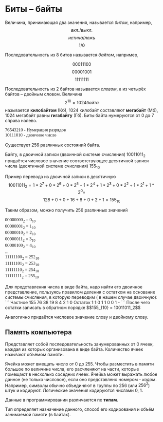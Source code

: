 Биты – байты
====================
Величина, принимающая два значения, называется _битом_, например,
$$вкл. / выкл.$$
$$истина / ложь$$
$$1 / 0$$

Последовательность из 8 битов называется _байтом_, например,

$$00011100$$
$$00001001$$
$$11111111$$

Последовательность из 2 байтов называется _словом_, а из четырёх байтов – двойным словом. Величина 
$$2^{10} = 1024 байта$$
называется __килобайтом__ (Кб), 1024 килобайт составляют __мегабайт__ (Мб), 1024 мегабайт равны __гигабайту__ (Гб).
Биты байта нумеруются от 0 до 7 справа налево. 

<p style="font-size:11pt; font-family:Consolas;">
76543210 - Нумерация разрядов<br>
10111010 - двоичное число
</p>

Существует 256 различных состояний байта.

Байту, в двоичной записи (двоичной системе счисления) $10011011_{2}$ придаётся числовое значение соответствующее десятичной записи числа (десятичной системе счисления) $155_{10}$

Пример перевода из двоичной записи в десятичную
$$10011011_2 = 1*2^7 + 0*2^6 + 0*2^5 + 1*2^4 + 1*2^3 + 0*2^2 + 1*2^1 + 1*2^0 =$$
$$128 + 0 + 0 + 16 + 8 + 0 + 2 + 1 = 155_{10}$$

Таким образом, можно получить 256 различных значений
<p style="font-size:11pt; font-family:Consolas;">
00000000<sub>2</sub> = 0<sub>10</sub><br>
00000001<sub>2</sub> = 1<sub>10</sub><br>
00000010<sub>2</sub> = 2<sub>10</sub><br>
00000011<sub>2</sub> = 3<sub>10</sub><br>
00000100<sub>2</sub> = 4<sub>10</sub><br>
...<br>
11111100<sub>2</sub> = 252<sub>10</sub><br>
11111101<sub>2</sub> = 253<sub>10</sub><br>
11111110<sub>2</sub> = 254<sub>10</sub><br>
11111111<sub>2</sub> = 255<sub>10</sub><br>

</p>
Для представления числа в виде байта, надо найти его двоичное представление, пользуясь правилом деления с остатком на основание системы счисления, в которую переводим ( в нашем случае двоичную):
```
Частное	  155  76  38  19  8  4  2  1  0
Остаток	    1   1   0   1  1  0  0  1  -
```
После чего остатки записать в обратном порядке
$$155_{10} = 10011011_2$$

Аналогично придаётся числовое значение слову и двойному слову.

Память компьютера
---------------------
Представляет собой последовательность занумерованных от 0 ячеек, каждая из которых организована в виде байта. Количество ячеек называют объёмом памяти. 

Ячейка может вмещать число от $0$ до $255$. Чтобы разместить в памяти большое по величине числа, его расчленяют на части, которые помещают в несколько соседних ячеек. Ячейка может выражать любое данное (не только числовое), если оно представлено номером - _кодом_. Например, символы обычно объединяют в группы по $256$ (или $256^2$) штук и кодируют. Логические значения кодируются числами $0$, $1$.

Данные в программировании различаются по __типам__.

Тип определяет назначение данного, способ его кодирования и объём занимаемой памяти (в байтах).

